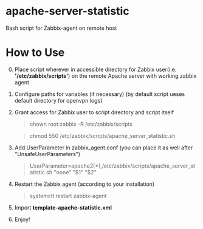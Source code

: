 # apache-server-statistic
Bash script for Zabbix-agent on remote host
# How to Use

   0. Place script wherever in accessible directory
      for Zabbix user(i.e. **'/etc/zabbix/scripts'**)
      on the remote Apache server with working zabbix agent
   1. Configure paths for variables (if necessary)
      (by default script ueses default directory for openvpn logs)
   2. Grant access for Zabbix user to script directory
      and script itself
      
      > chown root:zabbix -R /etc/zabbix/scripts
      
      > chmod 550 /etc/zabbix/scripts/apache_server_statistic.sh
      
   3. Add UserParameter in zabbix_agent.conf (you can place it as well after "UnsafeUserParameters")
      
      > UserParameter=apache2[*],/etc/zabbix/scripts/apache_server_statistic.sh "none" "$1" "$2"
         
   4. Restart the Zabbix agent (according to your installation)
      
      > systemctl restart zabbix-agent
       
   5. Import **template-apache-statistic.xml**
   6. Enjoy!
